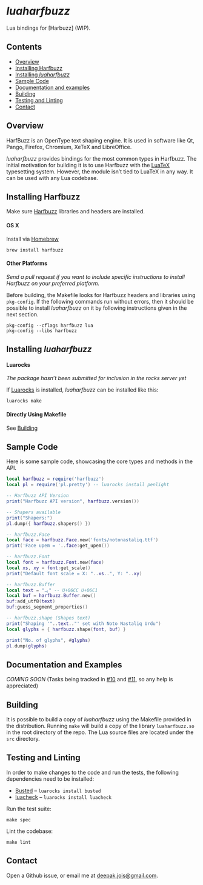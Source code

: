# _luaharfbuzz_

Lua bindings for [Harbuzz] (WIP).

[Harfbuzz]:http://harfbuzz.org

## Contents

* [Overview](#overview)
* [Installing Harfbuzz](#installing-harfbuzz)
* [Installing _luaharfbuzz_](#installing-luaharfbuzz)
* [Sample Code](#sample-code)
* [Documentation and examples](#documentation-and-examples)
* [Building](#building)
* [Testing and Linting](#testing-and-linting)
* [Contact](#contact)

## Overview
HarfBuzz is an OpenType text shaping engine. It is used in software like Qt,
Pango, Firefox, Chromium, XeTeX and LibreOffice.

_luaharfbuzz_ provides bindings for the most common types in Harfbuzz. The
initial motivation for building it is to use Harfbuzz with the [LuaTeX]
typesetting system. However, the module isn’t tied to LuaTeX in any way. It
can be used with any Lua codebase.

[LuaTeX]:luatex.org

## Installing Harfbuzz

Make sure [Harfbuzz] libraries and headers are installed.

#### OS X

Install via [Homebrew](http://brew.sh/)

```
brew install harfbuzz
```

#### Other Platforms
_Send a pull request if you want to include specific instructions to install
Harfbuzz on your preferred platform._

Before building, the Makefile looks for Harfbuzz headers and libraries using `pkg-config`. If the following commands run without errors, then it should be possible to install _luaharfbuzz_ on it by following instructions given in the next section.

```
pkg-config --cflags harfbuzz lua
pkg-config --libs harfbuzz
```

## Installing _luaharfbuzz_

#### Luarocks
_The package hasn’t been submitted for inclusion in the rocks server yet_

If [Luarocks] is installed, _luaharfbuzz_ can be installed like this:

```
luarocks make
```

[Luarocks]: https://luarocks.org

#### Directly Using Makefile
See [Building](#building)

## Sample Code

Here is some sample code, showcasing the core types and methods in the API.

```lua
local harfbuzz = require('harfbuzz')
local pl = require('pl.pretty') -- luarocks install penlight

-- Harfbuzz API Version
print("Harfbuzz API version", harfbuzz.version())

-- Shapers available
print("Shapers:")
pl.dump({ harfbuzz.shapers() })

-- harfbuzz.Face
local face = harfbuzz.Face.new('fonts/notonastaliq.ttf')
print('Face upem = '..face:get_upem())

-- harfbuzz.Font
local font = harfbuzz.Font.new(face)
local xs, xy = font:get_scale()
print("Default font scale = X: "..xs..", Y: "..xy)

-- harfbuzz.Buffer
local text = "یہ" -- U+06CC U+06C1
local buf = harfbuzz.Buffer.new()
buf:add_utf8(text)
buf:guess_segment_properties()

-- harfbuzz.shape (Shapes text)
print("Shaping '"..text.."' set with Noto Nastaliq Urdu")
local glyphs = { harfbuzz.shape(font, buf) }

print("No. of glyphs", #glyphs)
pl.dump(glyphs)

```

## Documentation and Examples

_COMING SOON_ (Tasks being tracked in [#10] and [#11], so any help is appreciated)

[#10]: https://github.com/deepakjois/luaharfbuzz/issues/10
[#11]: https://github.com/deepakjois/luaharfbuzz/issues/10

## Building
It is possible to build a copy of _luaharfbuzz_ using the Makefile provided in the distribution. Running `make` will build a copy of the library `luaharfbuzz.so` in the root directory of the repo. The Lua source files are located under the `src` directory.

## Testing and Linting
In order to make changes to the code and run the tests, the following dependencies need to be installed:

* [Busted](http://olivinelabs.com/busted/) – `luarocks install busted`
* [luacheck](luacheck.readthedocs.org) – `luarocks install luacheck`

Run the test suite:
```
make spec
```

Lint the codebase:
```
make lint
```

## Contact
Open a Github issue, or email me at <deepak.jois@gmail.com>.
